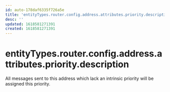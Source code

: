 ```yaml
---
id: auto-178daf6335f726a5e
title: 'entityTypes.router.config.address.attributes.priority.description'
desc: ''
updated: 1618581271391
created: 1618581271391
---
```

# entityTypes.router.config.address.attributes.priority.description

All messages sent to this address which lack an intrinsic priority will be assigned this priority.